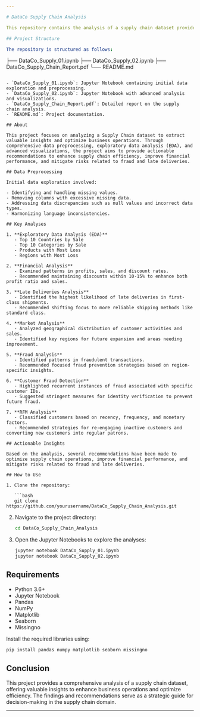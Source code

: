 ```yaml
---

# DataCo Supply Chain Analysis

This repository contains the analysis of a supply chain dataset provided by DataCo. The aim is to extract actionable insights that can enhance business operations and optimize supply chain efficiency. This project includes data preprocessing, exploratory data analysis (EDA), and various visualizations to support our findings.

## Project Structure

The repository is structured as follows:

```
├── DataCo_Supply_01.ipynb
├── DataCo_Supply_02.ipynb
├── DataCo_Supply_Chain_Report.pdf
└── README.md
```

- `DataCo_Supply_01.ipynb`: Jupyter Notebook containing initial data exploration and preprocessing.
- `DataCo_Supply_02.ipynb`: Jupyter Notebook with advanced analysis and visualizations.
- `DataCo_Supply_Chain_Report.pdf`: Detailed report on the supply chain analysis.
- `README.md`: Project documentation.

## About

This project focuses on analyzing a Supply Chain dataset to extract valuable insights and optimize business operations. Through comprehensive data preprocessing, exploratory data analysis (EDA), and advanced visualizations, the project aims to provide actionable recommendations to enhance supply chain efficiency, improve financial performance, and mitigate risks related to fraud and late deliveries.

## Data Preprocessing

Initial data exploration involved:

- Identifying and handling missing values.
- Removing columns with excessive missing data.
- Addressing data discrepancies such as null values and incorrect data types.
- Harmonizing language inconsistencies.

## Key Analyses

1. **Exploratory Data Analysis (EDA)**
   - Top 10 Countries by Sale
   - Top 10 Categories by Sale
   - Products with Most Loss
   - Regions with Most Loss

2. **Financial Analysis**
   - Examined patterns in profits, sales, and discount rates.
   - Recommended maintaining discounts within 10-15% to enhance both profit ratio and sales.

3. **Late Deliveries Analysis**
   - Identified the highest likelihood of late deliveries in first-class shipments.
   - Recommended shifting focus to more reliable shipping methods like standard class.

4. **Market Analysis**
   - Analyzed geographical distribution of customer activities and sales.
   - Identified key regions for future expansion and areas needing improvement.

5. **Fraud Analysis**
   - Identified patterns in fraudulent transactions.
   - Recommended focused fraud prevention strategies based on region-specific insights.

6. **Customer Fraud Detection**
   - Highlighted recurrent instances of fraud associated with specific customer IDs.
   - Suggested stringent measures for identity verification to prevent future fraud.

7. **RFM Analysis**
   - Classified customers based on recency, frequency, and monetary factors.
   - Recommended strategies for re-engaging inactive customers and converting new customers into regular patrons.

## Actionable Insights

Based on the analysis, several recommendations have been made to optimize supply chain operations, improve financial performance, and mitigate risks related to fraud and late deliveries.

## How to Use

1. Clone the repository:

   ```bash
   git clone https://github.com/yourusername/DataCo_Supply_Chain_Analysis.git
   ```

2. Navigate to the project directory:

   ```bash
   cd DataCo_Supply_Chain_Analysis
   ```

3. Open the Jupyter Notebooks to explore the analyses:

   ```bash
   jupyter notebook DataCo_Supply_01.ipynb
   jupyter notebook DataCo_Supply_02.ipynb
   ```

## Requirements

- Python 3.6+
- Jupyter Notebook
- Pandas
- NumPy
- Matplotlib
- Seaborn
- Missingno

Install the required libraries using:

```bash
pip install pandas numpy matplotlib seaborn missingno
```

## Conclusion

This project provides a comprehensive analysis of a supply chain dataset, offering valuable insights to enhance business operations and optimize efficiency. The findings and recommendations serve as a strategic guide for decision-making in the supply chain domain.

---
```

